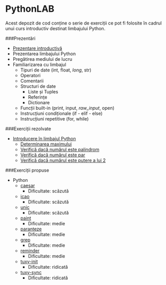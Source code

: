 # PythonLAB

Acest depozit de cod conține o serie de exerciții ce pot fi folosite în cadrul unui curs introductiv destinat limbajului Python.

###Prezentări

- [Prezentare introductivă](prezentare/Introducere.md)
- Prezentarea limbajului Python
- Pregătirea mediului de lucru
- Familiarizarea cu limbajul
    - Tipuri de date (int, float, *long*, str)
    - Operatori
    - Comentarii
    - Structuri de date
        - Liste și Tuples
        - Referințe
        - Dictionare
    - Funcții built-in (print, input, *raw_input*, open)
    - Instrucțiuni condiționale (if - elif - else)
    - Instrucțiuni repetitive (for, while)


###Exerciții rezolvate

- [Introducere în limbajul Python](prezentare/Introducere.md)
    - [Determinarea maximului](python/exemple/maxim.py)
    - [Verifică dacă numărul este palindrom](python/exemple/palindrom.py)
    - [Verifică dacă numărul este par](python/exemple/par.py)
    - [Verifică dacă numărul este putere a lui 2](python/exemple/putere.py)


###Exerciții propuse

- Python
    - [caesar](python/exercitii/caesar)
        - Dificultate: scăzută
    - [icao](python/exercitii/icao)
        - Dificultate: scăzută
    - [unic](python/exercitii/unic)
        - Dificultate: scăzută
    - [paint](python/exercitii/paint)
        - Dificultate: medie
    - [paranteze](python/exercitii/paranteze)
        - Dificultate: medie
    - [grep](python/exercitii/grep)
        - Dificultate: medie
    - [reminder](python/exercitii/reminder)
        - Dificultate: medie
    - [tuxy-init](python/exercitii/tuxy-init)
        - Dificultate: ridicată
    - [tuxy-sync](python/exercitii/tuxy-sync)
        - Dificultate: ridicată
